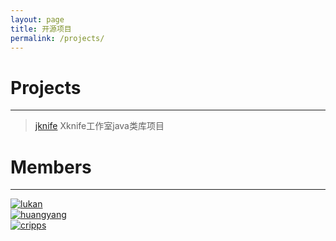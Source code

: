 ```yaml
---
layout: page
title: 开源项目
permalink: /projects/
---
```


# Projects
----
> [jknife](https://gitee.com/xknife/jknife.git)
Xknife工作室java类库项目

# Members
----
<div class="row">
  <div class="col-xs-6 col-md-4">
    <a href="https://gitee.com/xknife"><img src="https://gitee.com/uploads/98/58698_xknife.png" alt="lukan" class="my-thumbnail rounded-circle"></a>
  </div>

  <div class="col-xs-6 col-md-4">
    <a href="https://gitee.com/huangyang"><img src="https://gitee.com/uploads/1/58701_huangyang.png" alt="huangyang" class="my-thumbnail rounded-circle"/></a>
  </div>

  <div class="col-xs-6 col-md-4">
    <a href="https://gitee.com/cripps"><img  src="https://gitee.com/uploads/3/58703_cripps.png" alt="cripps" class="my-thumbnail rounded-circle"/></a>
  </div>
</div>